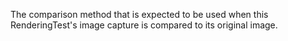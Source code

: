 The comparison method that is expected to be used when this RenderingTest's image capture is compared to its original image.